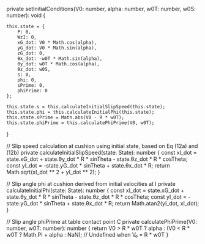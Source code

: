 private setInitialConditions(V0: number, alpha: number, w0T: number, w0S: number): void {
    
    this.state = {
        P: 0,
        WzI: 0,
        xG_dot: V0 * Math.cos(alpha),
        yG_dot: V0 * Math.sin(alpha),
        zG_dot: 0,
        θx_dot: -w0T * Math.sin(alpha),
        θy_dot: w0T * Math.cos(alpha),
        θz_dot: w0S,
        s: 0,           
        phi: 0,         
        sPrime: 0,      
        phiPrime: 0     
    };

    this.state.s = this.calculateInitialSlipSpeed(this.state);
    this.state.phi = this.calculateInitialPhi(this.state);
    this.state.sPrime = Math.abs(V0 - R * w0T);
    this.state.phiPrime = this.calculatePhiPrime(V0, w0T);
}

// Slip speed calculation at cushion using initial state, based on Eq (12a) and (12b)
private calculateInitialSlipSpeed(state: State): number {
    const xI_dot = state.xG_dot + state.θy_dot * R * sinTheta - state.θz_dot * R * cosTheta;
    const yI_dot = -state.yG_dot * sinTheta + state.θx_dot * R;
    return Math.sqrt(xI_dot ** 2 + yI_dot ** 2);
}

// Slip angle phi at cushion derived from initial velocities at I
private calculateInitialPhi(state: State): number {
    const xI_dot = state.xG_dot + state.θy_dot * R * sinTheta - state.θz_dot * R * cosTheta;
    const yI_dot = -state.yG_dot * sinTheta + state.θx_dot * R;
    return Math.atan2(yI_dot, xI_dot);
}

// Slip angle phiPrime at table contact point C
private calculatePhiPrime(V0: number, w0T: number): number {
    return V0 > R * w0T ? alpha : (V0 < R * w0T ? Math.PI + alpha : NaN); // Undefined when V₀ = R * w0T
}
